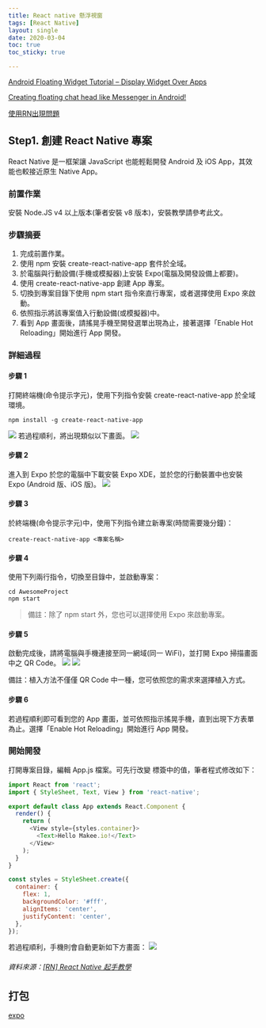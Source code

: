 ```yaml
---
title: React native 懸浮視窗
tags: [React Native]
layout: single
date: 2020-03-04
toc: true
toc_sticky: true

---
```


[Android Floating Widget Tutorial – Display Widget Over Apps](https://www.simplifiedcoding.net/android-floating-widget-tutorial/)

[Creating floating chat head like Messenger in Android!](https://thunderwiring.wordpress.com/2018/04/01/creating-floating-chat-head-like-messenger-in-android/)

[使用RN出現問題](https://stackoverflow.com/questions/52339231/floating-widget-in-react-native)

## Step1. 創建 React Native 專案
React Native 是一框架讓 JavaScript 也能輕鬆開發 Android 及 iOS App，其效能也較接近原生 Native App。
### 前置作業
安裝 Node.JS v4 以上版本(筆者安裝 v8 版本)，安裝教學請參考此文。
### 步驟摘要
1. 完成前置作業。
2. 使用 npm 安裝 create-react-native-app 套件於全域。
3. 於電腦與行動設備(手機或模擬器)上安裝 Expo(電腦及開發設備上都要)。
4. 使用 create-react-native-app 創建 App 專案。
5. 切換到專案目錄下使用 npm start 指令來直行專案，或者選擇使用 Expo 來啟動。
6. 依照指示將該專案值入行動設備(或模擬器)中。
7. 看到 App 畫面後，請搖晃手機至開發選單出現為止，接著選擇「Enable Hot Reloading」開始進行 App 開發。

### 詳細過程
#### 步驟 1
打開終端機(命令提示字元)，使用下列指令安裝 create-react-native-app 於全域環境。
```
npm install -g create-react-native-app
```
![](https://i.imgur.com/aqbPmv7.png)
若過程順利，將出現類似以下畫面。 
![](https://i.imgur.com/DFX4ACl.png)

#### 步驟 2
進入到 Expo 於您的電腦中下載安裝 Expo XDE，並於您的行動裝置中也安裝 Expo (Android 版、iOS 版)。
![](https://i.imgur.com/U0kVG3h.png)



#### 步驟 3
於終端機(命令提示字元)中，使用下列指令建立新專案(時間需要幾分鐘)：
```
create-react-native-app <專案名稱>  
```

#### 步驟 4
使用下列兩行指令，切換至目錄中，並啟動專案：
```
cd AwesomeProject  
npm start  
```

> 備註：除了 npm start 外，您也可以選擇使用 Expo 來啟動專案。

#### 步驟 5
啟動完成後，請將電腦與手機連接至同一網域(同一 WiFi)，並打開 Expo 掃描畫面中之 QR Code。
![](https://i.imgur.com/1kOurWu.png)
![](https://i.imgur.com/g95iHj7.png)



備註：植入方法不僅僅 QR Code 中一種，您可依照您的需求來選擇植入方式。

#### 步驟 6
若過程順利即可看到您的 App 畫面，並可依照指示搖晃手機，直到出現下方表單為止。選擇「Enable Hot Reloading」開始進行 App 開發。



### 開始開發
打開專案目錄，編輯 App.js 檔案。可先行改變 <Text> 標簽中的值，筆者程式修改如下：

``` javascript
import React from 'react';  
import { StyleSheet, Text, View } from 'react-native';

export default class App extends React.Component {  
  render() {
    return (
      <View style={styles.container}>
        <Text>Hello Makee.io!</Text>
      </View>
    );
  }
}

const styles = StyleSheet.create({  
  container: {
    flex: 1,
    backgroundColor: '#fff',
    alignItems: 'center',
    justifyContent: 'center',
  },
});
```

若過程順利，手機則會自動更新如下方畫面：
![](https://i.imgur.com/gj94Wbw.png)

###### 資料來源：[[RN] React Native 起手教學](https://oranwind.org/react-native-started/)

## 打包
[expo](https://stackoverflow.com/questions/44301539/react-native-generate-apk-and-ipa-using-expo)

